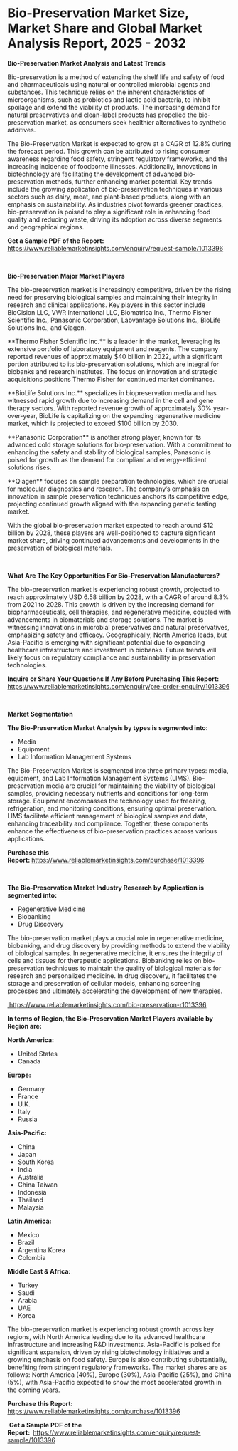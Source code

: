<p><h1>Bio-Preservation Market Size, Market Share and Global Market Analysis Report, 2025 - 2032</h1></p><p><strong>Bio-Preservation Market Analysis and Latest Trends</strong></p>
<p><p>Bio-preservation is a method of extending the shelf life and safety of food and pharmaceuticals using natural or controlled microbial agents and substances. This technique relies on the inherent characteristics of microorganisms, such as probiotics and lactic acid bacteria, to inhibit spoilage and extend the viability of products. The increasing demand for natural preservatives and clean-label products has propelled the bio-preservation market, as consumers seek healthier alternatives to synthetic additives.</p><p>The Bio-Preservation Market is expected to grow at a CAGR of 12.8% during the forecast period. This growth can be attributed to rising consumer awareness regarding food safety, stringent regulatory frameworks, and the increasing incidence of foodborne illnesses. Additionally, innovations in biotechnology are facilitating the development of advanced bio-preservation methods, further enhancing market potential. Key trends include the growing application of bio-preservation techniques in various sectors such as dairy, meat, and plant-based products, along with an emphasis on sustainability. As industries pivot towards greener practices, bio-preservation is poised to play a significant role in enhancing food quality and reducing waste, driving its adoption across diverse segments and geographical regions.</p></p>
<p><strong>Get a Sample PDF of the Report:&nbsp;</strong> <a href="https://www.reliablemarketinsights.com/enquiry/request-sample/1013396?utm_campaign=2280&utm_medium=2&utm_source=Github&utm_content=ia&utm_term=13042025&utm_id=bio-preservation">https://www.reliablemarketinsights.com/enquiry/request-sample/1013396</a></p>
<p>&nbsp;</p>
<p><strong>Bio-Preservation Major Market Players</strong></p>
<p><p>The bio-preservation market is increasingly competitive, driven by the rising need for preserving biological samples and maintaining their integrity in research and clinical applications. Key players in this sector include BioCision LLC, VWR International LLC, Biomatrica Inc., Thermo Fisher Scientific Inc., Panasonic Corporation, Labvantage Solutions Inc., BioLife Solutions Inc., and Qiagen.</p><p>**Thermo Fisher Scientific Inc.** is a leader in the market, leveraging its extensive portfolio of laboratory equipment and reagents. The company reported revenues of approximately $40 billion in 2022, with a significant portion attributed to its bio-preservation solutions, which are integral for biobanks and research institutes. The focus on innovation and strategic acquisitions positions Thermo Fisher for continued market dominance.</p><p>**BioLife Solutions Inc.** specializes in biopreservation media and has witnessed rapid growth due to increasing demand in the cell and gene therapy sectors. With reported revenue growth of approximately 30% year-over-year, BioLife is capitalizing on the expanding regenerative medicine market, which is projected to exceed $100 billion by 2030.</p><p>**Panasonic Corporation** is another strong player, known for its advanced cold storage solutions for bio-preservation. With a commitment to enhancing the safety and stability of biological samples, Panasonic is poised for growth as the demand for compliant and energy-efficient solutions rises.</p><p>**Qiagen** focuses on sample preparation technologies, which are crucial for molecular diagnostics and research. The company’s emphasis on innovation in sample preservation techniques anchors its competitive edge, projecting continued growth aligned with the expanding genetic testing market.</p><p>With the global bio-preservation market expected to reach around $12 billion by 2028, these players are well-positioned to capture significant market share, driving continued advancements and developments in the preservation of biological materials.</p></p>
<p>&nbsp;</p>
<p><strong>What Are The Key Opportunities For Bio-Preservation Manufacturers?</strong></p>
<p><p>The bio-preservation market is experiencing robust growth, projected to reach approximately USD 6.58 billion by 2028, with a CAGR of around 8.3% from 2021 to 2028. This growth is driven by the increasing demand for biopharmaceuticals, cell therapies, and regenerative medicine, coupled with advancements in biomaterials and storage solutions. The market is witnessing innovations in microbial preservatives and natural preservatives, emphasizing safety and efficacy. Geographically, North America leads, but Asia-Pacific is emerging with significant potential due to expanding healthcare infrastructure and investment in biobanks. Future trends will likely focus on regulatory compliance and sustainability in preservation technologies.</p></p>
<p><strong>Inquire or Share Your Questions If Any Before Purchasing This Report:</strong> <a href="https://www.reliablemarketinsights.com/enquiry/pre-order-enquiry/1013396?utm_campaign=2280&utm_medium=2&utm_source=Github&utm_content=ia&utm_term=13042025&utm_id=bio-preservation">https://www.reliablemarketinsights.com/enquiry/pre-order-enquiry/1013396</a></p>
<p>&nbsp;</p>
<p><strong>Market Segmentation</strong></p>
<p><strong>The Bio-Preservation Market Analysis by types is segmented into:</strong></p>
<p><ul><li>Media</li><li>Equipment</li><li>Lab Information Management Systems</li></ul></p>
<p><p>The Bio-Preservation Market is segmented into three primary types: media, equipment, and Lab Information Management Systems (LIMS). Bio-preservation media are crucial for maintaining the viability of biological samples, providing necessary nutrients and conditions for long-term storage. Equipment encompasses the technology used for freezing, refrigeration, and monitoring conditions, ensuring optimal preservation. LIMS facilitate efficient management of biological samples and data, enhancing traceability and compliance. Together, these components enhance the effectiveness of bio-preservation practices across various applications.</p></p>
<p><strong>Purchase this Report:&nbsp;</strong><a href="https://www.reliablemarketinsights.com/purchase/1013396?utm_campaign=2280&utm_medium=2&utm_source=Github&utm_content=ia&utm_term=13042025&utm_id=bio-preservation">https://www.reliablemarketinsights.com/purchase/1013396</a></p>
<p>&nbsp;</p>
<p><strong>The Bio-Preservation Market Industry Research by Application is segmented into:</strong></p>
<p><ul><li>Regenerative Medicine</li><li>Biobanking</li><li>Drug Discovery</li></ul></p>
<p><p>The bio-preservation market plays a crucial role in regenerative medicine, biobanking, and drug discovery by providing methods to extend the viability of biological samples. In regenerative medicine, it ensures the integrity of cells and tissues for therapeutic applications. Biobanking relies on bio-preservation techniques to maintain the quality of biological materials for research and personalized medicine. In drug discovery, it facilitates the storage and preservation of cellular models, enhancing screening processes and ultimately accelerating the development of new therapies.</p></p>
<p><a href="https://www.reliablemarketinsights.com/bio-preservation-r1013396?utm_campaign=2280&utm_medium=2&utm_source=Github&utm_content=ia&utm_term=13042025&utm_id=bio-preservation">&nbsp;https://www.reliablemarketinsights.com/bio-preservation-r1013396</a></p>
<p><strong>In terms of Region, the Bio-Preservation Market Players available by Region are:</strong></p>
<p>
    <p> <strong> North America: </strong>
        <ul>
            <li>United States</li>
            <li>Canada</li>
        </ul>
        </p> 
    <p> <strong> Europe: </strong>
        <ul>
            <li>Germany</li>
            <li>France</li>
            <li>U.K.</li>
            <li>Italy</li>
            <li>Russia</li>
        </ul>
        </p> 
    <p> <strong> Asia-Pacific: </strong>
        <ul>
            <li>China</li>
            <li>Japan</li>
            <li>South Korea</li>
            <li>India</li>
            <li>Australia</li>
            <li>China Taiwan</li>
            <li>Indonesia</li>
            <li>Thailand</li>
            <li>Malaysia</li>
        </ul>
        </p> 
    <p> <strong> Latin America: </strong>
        <ul>
            <li>Mexico</li>
            <li>Brazil</li>
            <li>Argentina Korea</li>
            <li>Colombia</li>
        </ul>
        </p> 
    <p> <strong> Middle East & Africa: </strong>
        <ul>
            <li>Turkey</li>
            <li>Saudi</li>
            <li>Arabia</li>
            <li>UAE</li>
            <li>Korea</li>
        </ul>
    </p>
    </p>
<p><p>The bio-preservation market is experiencing robust growth across key regions, with North America leading due to its advanced healthcare infrastructure and increasing R&D investments. Asia-Pacific is poised for significant expansion, driven by rising biotechnology initiatives and a growing emphasis on food safety. Europe is also contributing substantially, benefiting from stringent regulatory frameworks. The market shares are as follows: North America (40%), Europe (30%), Asia-Pacific (25%), and China (5%), with Asia-Pacific expected to show the most accelerated growth in the coming years.</p></p>
<p><strong>Purchase this Report: </strong><a href="https://www.reliablemarketinsights.com/purchase/1013396?utm_campaign=2280&utm_medium=2&utm_source=Github&utm_content=ia&utm_term=13042025&utm_id=bio-preservation">https://www.reliablemarketinsights.com/purchase/1013396</a></p>
<p>&nbsp;<strong>Get a Sample PDF of the Report:&nbsp;&nbsp;</strong><a href="https://www.reliablemarketinsights.com/enquiry/request-sample/1013396?utm_campaign=2280&utm_medium=2&utm_source=Github&utm_content=ia&utm_term=13042025&utm_id=bio-preservation">https://www.reliablemarketinsights.com/enquiry/request-sample/1013396</a></p>
<p><strong></strong></p>
<p><p></p><p></p><p></p></p>